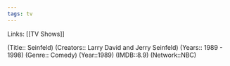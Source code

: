 ```yaml
---
tags: tv
---
```

Links: [[TV Shows]]

(Title:: Seinfeld)
(Creators:: Larry David and Jerry Seinfeld)
(Years:: 1989 - 1998)
(Genre:: Comedy)
(Year::1989)
(IMDB::8.9)
(Network::NBC)










